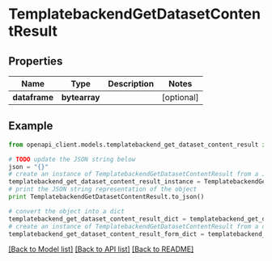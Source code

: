 # TemplatebackendGetDatasetContentResult


## Properties

Name | Type | Description | Notes
------------ | ------------- | ------------- | -------------
**dataframe** | **bytearray** |  | [optional] 

## Example

```python
from openapi_client.models.templatebackend_get_dataset_content_result import TemplatebackendGetDatasetContentResult

# TODO update the JSON string below
json = "{}"
# create an instance of TemplatebackendGetDatasetContentResult from a JSON string
templatebackend_get_dataset_content_result_instance = TemplatebackendGetDatasetContentResult.from_json(json)
# print the JSON string representation of the object
print TemplatebackendGetDatasetContentResult.to_json()

# convert the object into a dict
templatebackend_get_dataset_content_result_dict = templatebackend_get_dataset_content_result_instance.to_dict()
# create an instance of TemplatebackendGetDatasetContentResult from a dict
templatebackend_get_dataset_content_result_form_dict = templatebackend_get_dataset_content_result.from_dict(templatebackend_get_dataset_content_result_dict)
```
[[Back to Model list]](../README.md#documentation-for-models) [[Back to API list]](../README.md#documentation-for-api-endpoints) [[Back to README]](../README.md)


